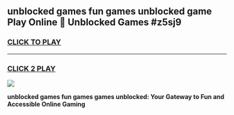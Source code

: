 
## unblocked games fun games unblocked game Play Online 👋 Unblocked Games #z5sj9
<h3>
<a href="https://premium.freeplayer.one?title=unblocked_games_fun_games&ref=21F">CLICK TO PLAY</a></h3>
<hr>

<h3>
<a href="https://premium.freeplayer.one?title=unblocked_games_fun_games&ref=21F">CLICK 2 PLAY</a>
  
</h3>

<a href="https://premium.freeplayer.one?title=unblocked_games_fun_games&ref=21F/"><img src="https://clearcache.store/games.png"></a>


**unblocked games fun games games unblocked: Your Gateway to Fun and Accessible Online Gaming**
